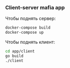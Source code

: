### Client-server mafia app

Чтобы поднять сервер:
```bash
docker-compose build
docker-compose up
```

Чтобы поднять клиент:
```bash
cd app/client
go build
./client
```
